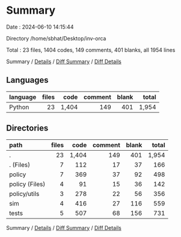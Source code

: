 # Summary

Date : 2024-06-10 14:15:44

Directory /home/sbhat/Desktop/inv-orca

Total : 23 files,  1404 codes, 149 comments, 401 blanks, all 1954 lines

Summary / [Details](details.md) / [Diff Summary](diff.md) / [Diff Details](diff-details.md)

## Languages
| language | files | code | comment | blank | total |
| :--- | ---: | ---: | ---: | ---: | ---: |
| Python | 23 | 1,404 | 149 | 401 | 1,954 |

## Directories
| path | files | code | comment | blank | total |
| :--- | ---: | ---: | ---: | ---: | ---: |
| . | 23 | 1,404 | 149 | 401 | 1,954 |
| . (Files) | 7 | 112 | 17 | 37 | 166 |
| policy | 7 | 369 | 37 | 92 | 498 |
| policy (Files) | 4 | 91 | 15 | 36 | 142 |
| policy/utils | 3 | 278 | 22 | 56 | 356 |
| sim | 4 | 416 | 27 | 116 | 559 |
| tests | 5 | 507 | 68 | 156 | 731 |

Summary / [Details](details.md) / [Diff Summary](diff.md) / [Diff Details](diff-details.md)